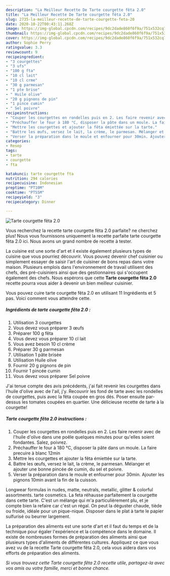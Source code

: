 ```yaml
---
description: "La Meilleur Recette De Tarte courgette fêta 2.0"
title: "La Meilleur Recette De Tarte courgette fêta 2.0"
slug: 2735-la-meilleur-recette-de-tarte-courgette-feta-20
date: 2020-10-22T00:43:11.268Z
image: https://img-global.cpcdn.com/recipes/9dc2dade860f6f9a/751x532cq70/tarte-courgette-feta-20-photo-principale-de-la-recette.jpg
thumbnail: https://img-global.cpcdn.com/recipes/9dc2dade860f6f9a/751x532cq70/tarte-courgette-feta-20-photo-principale-de-la-recette.jpg
cover: https://img-global.cpcdn.com/recipes/9dc2dade860f6f9a/751x532cq70/tarte-courgette-feta-20-photo-principale-de-la-recette.jpg
author: Sophie Perry
ratingvalue: 3.3
reviewcount: 9
recipeingredient:
- "3 courgettes"
- "3 ufs"
- "100 g fta"
- "10 cl lait"
- "10 cl crme"
- "30 g parmesan"
- "1 pte brise"
- " Huile olive"
- "20 g pignons de pin"
- "1 pince cumin"
- " Sel poivre"
recipeinstructions:
- "Couper les courgettes en rondelles puis en 2. Les faire revenir avec de l&#39;huile d&#39;olive dans une poêle quelques minutes pour qu&#39;elles soient fondantes. Salez, poivrez."
- "Préchauffer le four à 180 °C, disposer la pâte dans un moule. La faire precuire à blanc 12min"
- "Mettre les courgettes et ajouter la fêta émiettée sur la tarte."
- "Battre les œufs, versez le lait, la crème, le parmesan. Mélanger et ajouter une bonne pincée de cumin, du sel et poivre."
- "Verser la préparation dans le moule et enfourner pour 30min. Ajouter les pignons 10min avant la fin de la cuisson."
categories:
- Resep
tags:
- tarte
- courgette
- fta

katakunci: tarte courgette fta 
nutrition: 294 calories
recipecuisine: Indonesian
preptime: "PT10M"
cooktime: "PT55M"
recipeyield: "3"
recipecategory: Dinner

---
```



![Tarte courgette fêta 2.0](https://img-global.cpcdn.com/recipes/9dc2dade860f6f9a/751x532cq70/tarte-courgette-feta-20-photo-principale-de-la-recette.jpg)

Vous recherchez la recette tarte courgette fêta 2.0 parfaite? ne cherchez plus! Nous vous fournissons uniquement la recette parfaite tarte courgette fêta 2.0 ici. Nous avons un grand nombre de recette à tester.

La cuisine est une sorte d'art et il existe également plusieurs types de cuisine que vous pourriez découvrir. Vous pouvez devenir chef cuisinier ou simplement essayer de saisir l'art de cuisiner de bons repas dans votre maison. Plusieurs emplois dans l'environnement de travail utilisent des chefs, des pré-cuisiniers ainsi que des gestionnaires qui s'occupent également des chefs. Nous espérons que cette <strong> Tarte courgette fêta 2.0 </strong> recette pourra vous aider à devenir un bien meilleur cuisinier.

<!--inarticleads1-->

Vous pouvez cuire tarte courgette fêta 2.0 en utilisant 11 Ingrédients et 5 pas. Voici comment vous atteindre cette.

##### Ingrédients de tarte courgette fêta 2.0 :

1. Utilisation 3 courgettes
1. Vous devez vous préparer 3 œufs
1. Préparer 100 g fêta
1. Vous devez vous préparer 10 cl lait
1. Vous avez besoin 10 cl crème
1. Préparer 30 g parmesan
1. Utilisation 1 pâte brisée
1. Utilisation  Huile olive
1. Fournir 20 g pignons de pin
1. Fournir 1 pincée cumin
1. Vous devez vous préparer  Sel poivre


J&#39;ai tenue compte des avis précédents, j&#39;ai fait revenir les courgettes dans l&#39;huile d&#39;olive avec de l&#39;ail, j&#39;y. Recouvrir les fond de tarte avec les rondelles de courgettes, puis avec la fêta coupée en gros dés. Poser ensuite par-dessus les tomates coupées en quartier. Une délicieuse recette de tarte à la courgette! 

<!--inarticleads2-->

##### Tarte courgette fêta 2.0 instructions :

1. Couper les courgettes en rondelles puis en 2. Les faire revenir avec de l&#39;huile d&#39;olive dans une poêle quelques minutes pour qu&#39;elles soient fondantes. Salez, poivrez.
1. Préchauffer le four à 180 °C, disposer la pâte dans un moule. La faire precuire à blanc 12min
1. Mettre les courgettes et ajouter la fêta émiettée sur la tarte.
1. Battre les œufs, versez le lait, la crème, le parmesan. Mélanger et ajouter une bonne pincée de cumin, du sel et poivre.
1. Verser la préparation dans le moule et enfourner pour 30min. Ajouter les pignons 10min avant la fin de la cuisson.


Longwear formulas in nudes, matte, neutrals, metallic, glitter &amp; colorful assortments. tarte cosmetics. La feta réhausse parfaitement la courgette dans cette tarte. C&#39;est un mélange qui m&#39;a particulièrement plu, et je compte bien la refaire car c&#39;est un régal. On peut la déguster chaude, tiède ou froide, idéale pour un pique-nique. Disposer dans le plat à tarte le papier sulfurisé ou beurrer largement. 

<!--inarticleads1-->

<p>
La préparation des aliments est une sorte d'art et il faut du temps et de la technique pour égaler l'expérience et la compétence dans le domaine. Il existe de nombreuses formes de préparation des aliments ainsi que plusieurs types d'aliments de différentes cultures. Appliquez ce que vous avez vu de la recette Tarte courgette fêta 2.0, cela vous aidera dans vos efforts de préparation des aliments.
</p>

<p>
<i>Si vous trouvez cette Tarte courgette fêta 2.0 recette utile, partagez-la avec vos amis ou votre famille, merci et bonne chance.</i>
</p>
